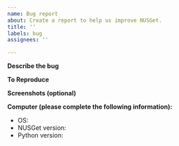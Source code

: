 ```yaml
---
name: Bug report
about: Create a report to help us improve NUSGet.
title: ''
labels: bug
assignees: ''

---
```


**Describe the bug**


**To Reproduce**


**Screenshots (optional)**


**Computer (please complete the following information):**
 - OS: 
 - NUSGet version:
 - Python version:
